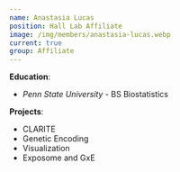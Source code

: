 ```yaml
---
name: Anastasia Lucas
position: Hall Lab Affiliate
image: /img/members/anastasia-lucas.webp
current: true
group: Affiliate
---
```


**Education**:

  * *Penn State University* - BS Biostatistics

**Projects**:

  * CLARITE
  * Genetic Encoding
  * Visualization
  * Exposome and GxE
